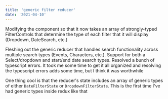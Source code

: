 ```yaml
---
title: 'generic filter reducer'
date: '2021-04-10'
---
```


Modifying the <FilterPanel /> component so that it now takes an array of strongly-typed FilterControls that determine the type of each filter that it will display (Dropdown, DateSearch, etc.)

Fleshing out the generic reducer that handles search functionality across multiple search types (Events, Characters, etc.).  Support for both a Select/dropdown and start/end date search types.  Resolved a bunch of typescript errors.  It took me some time to get it all organized and resolving the typescript errors adds some time, but I think it was worthwhile

One thing cool is that the reducer's state includes an array of generic types of either `DateFilterState` or `DropdownFilterState`.  This is the first time I've had generic types inside redux like that
